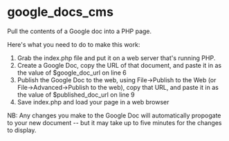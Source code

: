 # google_docs_cms
Pull the contents of a Google doc into a PHP page.

Here's what you need to do to make this work:

1. Grab the index.php file and put it on a web server that's running PHP.
2. Create a Google Doc, copy the URL of that document, and paste it in as the value of $google_doc_url on line 6
3. Publish the Google Doc to the web, using File->Publish to the Web (or File->Advanced->Publish to the web), copy that URL, and paste it in as the value of $published_doc_url on line 9
4. Save index.php and load your page in a web browser

NB: Any changes you make to the Google Doc will automatically propogate to your new document -- but it may take up to five minutes for the changes to display.
